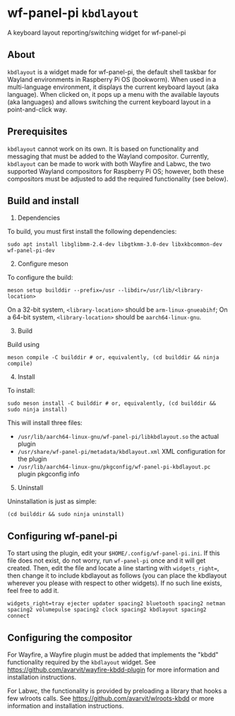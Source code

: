 # wf-panel-pi `kbdlayout`

A keyboard layout reporting/switching widget for wf-panel-pi

## About

`kbdlayout` is a widget made for wf-panel-pi, the default shell taskbar
for Wayland environments in Raspberry Pi OS (bookworm). When used in a
multi-language environment, it displays the current keyboard layout (aka
language). When clicked on, it pops up a menu with the available layouts
(aka languages) and allows switching the current keyboard layout in a
point-and-click way.

## Prerequisites

`kbdlayout` cannot work on its own. It is based on functionality and
messaging that must be added to the Wayland compositor. Currently,
`kbdlayout` can be made to work with both Wayfire and Labwc, the two
supported Wayland compositors for Raspberry Pi OS; however, both these
compositors must be adjusted to add the required functionality (see
below).

## Build and install

1. Dependencies

To build, you must first install the following dependencies:
```
sudo apt install libglibmm-2.4-dev libgtkmm-3.0-dev libxkbcommon-dev wf-panel-pi-dev
```

2. Configure meson

To configure the build:
```
meson setup builddir --prefix=/usr --libdir=/usr/lib/<library-location>
```
On a 32-bit system, `<library-location>` should be `arm-linux-gnueabihf`;
On a 64-bit system, `<library-location>` should be `aarch64-linux-gnu`.

3. Build

Build using
```
meson compile -C builddir # or, equivalently, (cd builddir && ninja compile)
```

4. Install

To install:
```
sudo meson install -C builddir # or, equivalently, (cd builddir && sudo ninja install)
```
This will install three files:

-  `/usr/lib/aarch64-linux-gnu/wf-panel-pi/libkbdlayout.so` the actual plugin
- `/usr/share/wf-panel-pi/metadata/kbdlayout.xml` XML configuration for the plugin
- `/usr/lib/aarch64-linux-gnu/pkgconfig/wf-panel-pi-kbdlayout.pc` plugin pkgconfig info

5. Uninstall

Uninstallation is just as simple:
```
(cd builddir && sudo ninja uninstall)
```

## Configuring wf-panel-pi
To start using the plugin, edit your `$HOME/.config/wf-panel-pi.ini`. If this file
does not exist, do not worry, run `wf-panel-pi` once and it will get created. Then,
edit the file and locate a line starting with `widgets_right=`, then change it to
include kbdlayout as follows (you can place the kbdlayout wherever you please with
respect to other widgets). If no such line exists, feel free to add it.
```
widgets_right=tray ejecter updater spacing2 bluetooth spacing2 netman spacing2 volumepulse spacing2 clock spacing2 kbdlayout spacing2 connect
```

## Configuring the compositor

For Wayfire, a Wayfire plugin must be added that implements the "kbdd" functionality
required by the `kbdlayout` widget. See https://github.com/avarvit/wayfire-kbdd-plugin
for more information and installation instructions.

For Labwc, the functionality is provided by preloading a library that hooks a few
wlroots calls. See https://github.com/avarvit/wlroots-kbdd or more information
and installation instructions.
